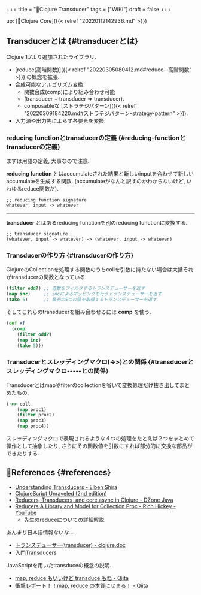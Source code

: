 +++
title = "📝Clojure Transducer"
tags = ["WIKI"]
draft = false
+++

up: [📂Clojure Core]({{< relref "20220112142936.md" >}})


## Transducerとは {#transducerとは}

Clojure 1.7より追加されたライブラリ.

-   [reduce(高階関数)]({{< relref "20220305080412.md#reduce--高階関数" >}}) の概念を拡張.
-   合成可能なアルゴリズム変換.
    -   関数合成(comp)により組み合わせ可能
    -   (transducer + transducer => transducer).
    -   composableな [ストラテジパターン]({{< relref "20220309184220.md#ストラテジパターン-strategy-pattern" >}}).
-   入力源や出力先によらず各要素を変換.


### reducing functionとtransducerの定義 {#reducing-functionとtransducerの定義}

まずは用語の定義, 大事なので注意.

**reducing function** とはaccumulateされた結果と新しいinputを合わせて新しいaccumulateを生成する関数. (accumulateがなんと訳すのかわからないけど, いわゆるreduce関数だ).

```text
;; reducing function signature
whatever, input -> whatever
```

---

**transducer** とはあるreducing functionを別のreducing functionに変換する.

```text
;; transducer signature
(whatever, input -> whatever) -> (whatever, input -> whatever)
```


### Transducerの作り方 {#transducerの作り方}

ClojureのCollectionを処理する関数のうちcollを引数に持たない場合は大抵それがtransducerの関数となっている.

```clojure
(filter odd?) ;; 奇数をフィルタするトランスデューサーを返す
(map inc)     ;; incによるマッピングを行うトランスデューサーを返す
(take 5)      ;; 最初の5つの値を取得するトランスデューサーを返す
```

そしてこれらのtransducerを組み合わせるには **comp** を使う.

```clojure
(def xf
  (comp
    (filter odd?)
    (map inc)
    (take 5)))
```


### Transducerとスレッディングマクロ(->>)との関係 {#transducerとスレッディングマクロ-----との関係}

Transducerとはmapやfilterのcollectionを省いて変換処理だけ抜き出してまとめたもの.

```clojure
(->> coll
    (map proc1)
    (filter proc2)
    (map proc3)
    (map proc4))
```

スレッディングマクロで表現されるような４つの処理をたとえば２つをまとめて操作として抽象したり, さらにその関数値を引数にすれば部分的に交換な部品ができたりする.


## 🔗References {#references}

-   [Understanding Transducers - Elben Shira](http://elbenshira.com/blog/understanding-transducers/)
-   [ClojureScript Unraveled (2nd edition)](https://funcool.github.io/clojurescript-unraveled/#transducers)
-   [Reducers, Transducers, and core.async in Clojure - DZone Java](https://dzone.com/articles/reducers-transducers-and-coreasync-in-clojure)
-   [Reducers A Library and Model for Collection Proc - Rich Hickey - YouTube](https://www.youtube.com/watch?v=IjB-IOwGrGE)
    -   先生のreduceについての詳細解説.

あんまり日本語情報ないな...

-   [トランスデューサー(transducer) - clojure.doc](https://japan-clojurians.github.io/clojure-site-ja/reference/transducers)
-   [入門Transducers](https://www.slideshare.net/sohta/transducer-49916070)

JavaScriptを用いたtransduceの概念の説明.

-   [map, reduce もいいけど transduce もね - Qiita](https://qiita.com/41semicolon/items/666a3ff1c226828ecdb2)
-   [衝撃レポート！！map, reduce の本質にせまる！ - Qiita](https://qiita.com/41semicolon/items/7f31297dd104f97c61b0)
